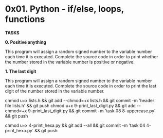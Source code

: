 # 0x01. Python - if/else, loops, functions

<strong>TASKS</strong>

<b>0. Positive anything</b>

<p>This program will assign a random signed number to the variable number each time it is executed. Complete the source code in order to print whether the number stored in the variable number is positive or negative.</p>

<b>1. The last digit</b>


<p>This program will assign a random signed number to the variable number each time it is executed. Complete the source code in order to print the last digit of the number stored in the variable number.</p>

chmod u+x lists.h && git add --chmod=+x lists.h && git commit -m 'header file lists.h' && git push
chmod u+x 9-print_last_digit.py && git add --chmod=+x 9-print_last_digit.py && git commit -m 'task 08 8-uppercase.py' && git push

chmod u+x 4-print_hexa.py && git add --all && git commit -m 'task 04 4-print_hexa.py' && git push
